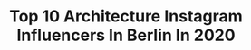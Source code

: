 ---
title: Top 10 Architecture Instagram Influencers In Berlin In 2020
description: Identify the most popular Instagram accounts on inBeat.
platform: Instagram
profiles:
  - username: "mart.lindner"
    fullname: >-
      Martin Lindner
    location: "Germany"
    followers: 25417
    engagement: 287
    commentsToLikes: 0.039870
    avatar: "https://scontent-lhr8-1.cdninstagram.com/v/t51.2885-19/s320x320/92689695_529713161073133_9064684875147116544_n.jpg?_nc_ht=scontent-lhr8-1.cdninstagram.com&_nc_ohc=QfT1zGXXkAIAX9jdmXo&oh=174f2c5bc3185343e03c6e0a333f28a8&oe=5EBA9A8D"
    verified: false
    hashtags: "#shotoniphone, #visitsingapore, #librariesofinstagram, #floatingutopias"
  - username: "berlin_ickliebedir"
    fullname: >-
      BERLIN ICK LIEBE DIR
    location: "Germany"
    followers: 63329
    engagement: 268
    commentsToLikes: 0.016774
    avatar: "https://scontent-ams4-1.cdninstagram.com/v/t51.2885-19/s320x320/87481054_888505868255724_6864123093590212608_n.jpg?_nc_ht=scontent-ams4-1.cdninstagram.com&_nc_ohc=v5SXyGSZyP4AX8O-GCY&oh=a9a07c1616b61ee4868d50aca851be04&oe=5EB05AAF"
    verified: false
    hashtags: "#ihavethisthingwithberlin, #nightshots, #iphone11pro, #berlinfeature"
  - username: "asek.berlin"
    fullname: >-
      Alex
    location: "Germany"
    followers: 19396
    engagement: 298
    commentsToLikes: 0.064791
    avatar: "https://scontent-amt2-1.cdninstagram.com/v/t51.2885-19/s320x320/70005433_401656317399853_8306624538972520448_n.jpg?_nc_ht=scontent-amt2-1.cdninstagram.com&_nc_ohc=cy7a2MxFgxYAX_k6J7V&oh=3c4126aca04f4a13504d9755ab49571f&oe=5EB96937"
    verified: false
    hashtags: "#lookupclub, #puddlereflection, #panorama, #sky"
  - username: "timmy_hendrix"
    fullname: >-
      ᴛɪᴍ | 📍ʜᴀᴍʙᴜʀɢ
    location: "Germany"
    followers: 10421
    engagement: 696
    commentsToLikes: 0.148822
    avatar: "https://scontent-amt2-1.cdninstagram.com/v/t51.2885-19/s320x320/60201670_814247545623552_4407419568557916160_n.jpg?_nc_ht=scontent-amt2-1.cdninstagram.com&_nc_ohc=anz0-ynoIoAAX_2yPl6&oh=a7249a9201fb33d286b53654bd080fb5&oe=5EB9A35F"
    verified: false
    hashtags: "#sport, #mensstyle, #happynewyear, #tomripley"
  - username: "xxaaykayxx"
    fullname: >-
      Anne-Kathrin Ertl
    location: "Germany"
    followers: 5602
    engagement: 566
    commentsToLikes: 0.040070
    avatar: "https://scontent-ams4-1.cdninstagram.com/v/t51.2885-19/s320x320/89395414_4264743603551142_5582816791643553792_n.jpg?_nc_ht=scontent-ams4-1.cdninstagram.com&_nc_ohc=VX0INffQJ8UAX-4FTjo&oh=8a0deff35190d65041f2d055da6a34ca&oe=5EB91F77"
    verified: false
    hashtags: "#goosebumps, #alleyesonyou, #stayathome, #staypositive"
  - username: "mulinarius"
    fullname: >-
      Matthias | Berlin
    location: "Germany"
    followers: 15057
    engagement: 599
    commentsToLikes: 0.122776
    avatar: "https://scontent-ams4-1.cdninstagram.com/v/t51.2885-19/s320x320/80406818_440460596898910_7749225908090699776_n.jpg?_nc_ht=scontent-ams4-1.cdninstagram.com&_nc_ohc=2XKdV2aAmN0AX8AsCbh&oh=716cd5ed93f439c618ecc3361adbadc9&oe=5EB9C3A0"
    verified: false
    hashtags: "#lensflare, #sunsetphotography, #visitberlinlater, #brandenburgertor"
  - username: "lucavegetti"
    fullname: >-
      Luca Vegetti
    location: "Germany"
    followers: 5397
    engagement: 1192
    commentsToLikes: 0.039428
    avatar: "https://scontent-lhr8-1.cdninstagram.com/v/t51.2885-19/s320x320/28428588_166422197488786_5951768608517390336_n.jpg?_nc_ht=scontent-lhr8-1.cdninstagram.com&_nc_ohc=afYr4M2z3-MAX9p3AsE&oh=30f39a0e2408e6ae4567f0079ef7360f&oe=5EB9E906"
    verified: false
    hashtags: "#minimaldotcom, #helsinki, #zurich, #tv"
  - username: "berlin"
    fullname: >-
      Berlin
    location: "Germany"
    followers: 134336
    engagement: 491
    commentsToLikes: 0.020693
    avatar: "https://scontent-ams4-1.cdninstagram.com/v/t51.2885-19/s320x320/28434296_227546987810792_9045813609187246080_n.jpg?_nc_ht=scontent-ams4-1.cdninstagram.com&_nc_ohc=VMys766fCrIAX-fbJGa&oh=cd4cbbdf72eac952337982affc051f37&oe=5EB2E03C"
    verified: false
    hashtags: "#berlin, #architecture"
  - username: "_andresjasso"
    fullname: >-
      Andres Daniel Jasso
    location: "Germany"
    followers: 5635
    engagement: 444
    commentsToLikes: 0.027973
    avatar: "https://scontent-ams4-1.cdninstagram.com/v/t51.2885-19/s320x320/91256282_210549823503483_6604598663937261568_n.jpg?_nc_ht=scontent-ams4-1.cdninstagram.com&_nc_ohc=aJzbbBaTiykAX-LM0_0&oh=77ec6df608d942d529b787491497d135&oe=5EB52B8D"
    verified: false
    hashtags: "#editorialdesign, #travelling, #minimalcar, #blackandwhite"
  - username: "berliner_fernsehturm"
    fullname: >-
      Berliner Fernsehturm
    location: "Germany"
    followers: 8413
    engagement: 1073
    commentsToLikes: 0.032480
    avatar: "https://scontent-amt2-1.cdninstagram.com/v/t51.2885-19/s320x320/54732177_274308906825136_4264494722078212096_n.jpg?_nc_ht=scontent-amt2-1.cdninstagram.com&_nc_ohc=Piv3mGZ25C4AX_4Dsju&oh=2ded63180ddb0956457bb29649df0ef8&oe=5EB1ACA9"
    verified: true
    hashtags: "#bestviewofberlin, #weilwirdichlieben, #didihallervorden, #liebe"
---